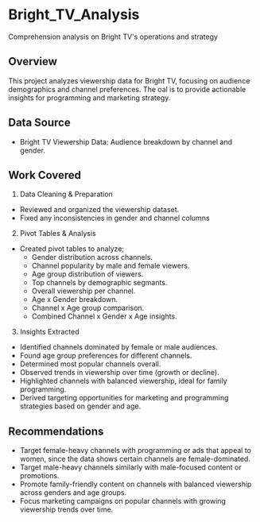 # Bright_TV_Analysis
Comprehension analysis on Bright TV's  operations and strategy

## Overview
This project analyzes viewership data for Bright TV, focusing on audience demographics and channel preferences. The oal is to provide actionable insights for programming and marketing strategy.

## Data Source
- Bright TV Viewership Data: Audience breakdown by channel and gender.

## Work Covered

1. Data Cleaning & Preparation
  - Reviewed and organized the viewership dataset.
  - Fixed any inconsistencies in gender and channel columns

2. Pivot Tables & Analysis
  - Created pivot tables to analyze;
      - Gender distribution across channels.
      - Channel popularity by male and female viewers.
      - Age group distribution of viewers.
      - Top channels by demographic segmants.
      - Overall viewership per channel.
      - Age x Gender breakdown.
      - Channel x Age group comparison.
      - Combined Channel x Gender x Age insights.

3. Insights Extracted
  - Identified channels dominated by female or male audiences.
  - Found age group preferences for different channels.
  - Determined most popular channels overall.
  - Observed trends in viewership over time (growth or decline).
  - Highlighted channels with balanced viewership, ideal for family programming.
  - Derived targeting opportunities for marketing and programming strategies based on gender and age.

## Recommendations
  - Target female-heavy channels with programming or ads that appeal to women, since the data shows certain channels are female-dominated.
  - Target male-heavy channels similarly with male-focused content or promotions.
  - Promote family-friendly content on channels with balanced viewership across genders and age groups.
  - Focus marketing campaigns on popular channels with growing viewership trends over time.
